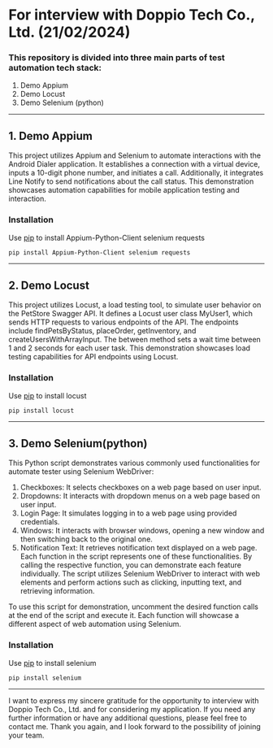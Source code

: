 # For interview with Doppio Tech Co., Ltd. (21/02/2024)

### This repository is divided into three main parts of test automation tech stack:

   1. Demo Appium
   2. Demo Locust
   3. Demo Selenium (python)

---

## 1. Demo Appium 
This project utilizes Appium and Selenium to automate interactions with the Android Dialer application. It establishes a connection with a virtual device, inputs a 10-digit phone number, and initiates a call. Additionally, it integrates Line Notify to send notifications about the call status. This demonstration showcases automation capabilities for mobile application testing and interaction.

### Installation

Use [pip](https://pypi.org/project/Appium-Python-Client/) to install Appium-Python-Client selenium requests
```Zsh
pip install Appium-Python-Client selenium requests
```

---

## 2. Demo Locust 
This project utilizes Locust, a load testing tool, to simulate user behavior on the PetStore Swagger API. It defines a Locust user class MyUser1, which sends HTTP requests to various endpoints of the API. The endpoints include findPetsByStatus, placeOrder, getInventory, and createUsersWithArrayInput. The between method sets a wait time between 1 and 2 seconds for each user task. This demonstration showcases load testing capabilities for API endpoints using Locust.

### Installation

Use [pip](https://pypi.org/project/locust/) to install locust
```Zsh
pip install locust
```

---

## 3. Demo Selenium(python) 
This Python script demonstrates various commonly used functionalities for automate tester using Selenium WebDriver:

  1. Checkboxes: It selects checkboxes on a web page based on user input.
  2. Dropdowns: It interacts with dropdown menus on a web page based on user input.
  3. Login Page: It simulates logging in to a web page using provided credentials.
  4. Windows: It interacts with browser windows, opening a new window and then switching back to the original one.
  5. Notification Text: It retrieves notification text displayed on a web page.
Each function in the script represents one of these functionalities. By calling the respective function, you can demonstrate each feature individually. The script utilizes Selenium WebDriver to interact with web elements and perform actions such as clicking, inputting text, and retrieving information.

To use this script for demonstration, uncomment the desired function calls at the end of the script and execute it. Each function will showcase a different aspect of web automation using Selenium.

### Installation

Use [pip](https://pypi.org/project/selenium/) to install selenium
```Zsh
pip install selenium
```

---
I want to express my sincere gratitude for the opportunity to interview with Doppio Tech Co., Ltd. and for considering my application. If you need any further information or have any additional questions, please feel free to contact me. Thank you again, and I look forward to the possibility of joining your team.




